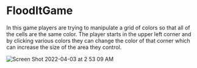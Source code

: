 # FloodItGame

In this game players are trying to manipulate a grid of colors so that all of the cells are the same color. 
The player starts in the upper left corner and by clicking various colors they can change the color of that 
corner which can increase the size of the area they control.

![Screen Shot 2022-04-03 at 2 53 09 AM](https://user-images.githubusercontent.com/94200103/161415569-a7892308-b254-4faf-87f9-d24ba1a6e8d3.png)
